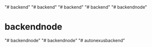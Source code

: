 "# backend" 
"# backend" 
"# backend" 
"# backend" 
"# backendnode" 
# backendnode
"# backendnode" 
"# backendnode" 
"# autonexusbackend" 
